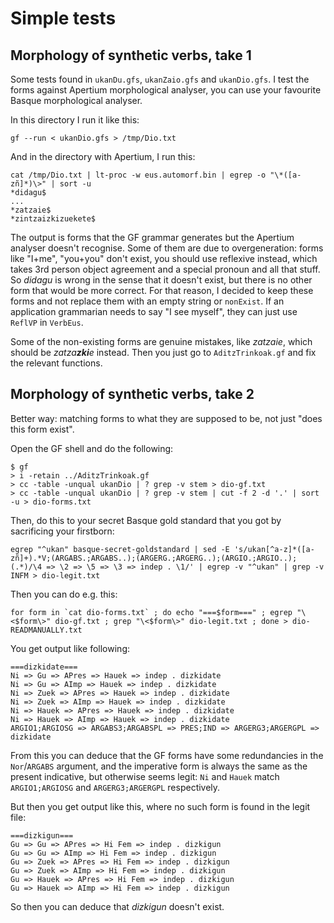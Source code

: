 # Simple tests

## Morphology of synthetic verbs, take 1

Some tests found in `ukanDu.gfs`, `ukanZaio.gfs` and `ukanDio.gfs`. I test the forms against Apertium morphological analyser, you can use your favourite Basque morphological analyser.

In this directory I run it like this:

```
gf --run < ukanDio.gfs > /tmp/Dio.txt
```

And in the directory with Apertium, I run this:

```
cat /tmp/Dio.txt | lt-proc -w eus.automorf.bin | egrep -o "\*([a-zñ]*)\>" | sort -u
*didagu$
...
*zatzaie$
*zintzaizkizuekete$
```

The output is forms that the GF grammar generates but the Apertium analyser doesn't recognise. Some of them are due to overgeneration: forms like "I+me", "you+you" don't exist, you should use reflexive instead, which takes 3rd person object agreement and a special pronoun and all that stuff. So *didagu*  is wrong in the sense that it doesn't exist, but there is no other form that would be more correct. For that reason, I decided to keep these forms and not replace them with an empty string or `nonExist`. 
If an application grammarian needs to say "I see myself", they can just use  `ReflVP` in `VerbEus`.

Some of the non-existing forms are genuine mistakes, like *zatzaie*, which should be *zatza**zki**e* instead. Then you just go to `AditzTrinkoak.gf` and fix the relevant functions.

## Morphology of synthetic verbs, take 2

Better way: matching forms to what they are supposed to be, not just "does this form exist".

Open the GF shell and do the following:

```
$ gf
> i -retain ../AditzTrinkoak.gf
> cc -table -unqual ukanDio | ? grep -v stem > dio-gf.txt
> cc -table -unqual ukanDio | ? grep -v stem | cut -f 2 -d '.' | sort -u > dio-forms.txt
```

Then, do this to your secret Basque gold standard that you got by
sacrificing your firstborn:

```
egrep "^ukan" basque-secret-goldstandard | sed -E 's/ukan[^a-z]*([a-zñ]+).*V;(ARGABS.;ARGABS..);(ARGERG.;ARGERG..);(ARGIO.;ARGIO..);(.*)/\4 => \2 => \5 => \3 => indep . \1/' | egrep -v "^ukan" | grep -v INFM > dio-legit.txt
```

Then you can do e.g. this:

```
for form in `cat dio-forms.txt` ; do echo "===$form===" ; egrep "\<$form\>" dio-gf.txt ; grep "\<$form\>" dio-legit.txt ; done > dio-READMANUALLY.txt
```

You get output like following:

```
===dizkidate===
Ni => Gu => APres => Hauek => indep . dizkidate
Ni => Gu => AImp => Hauek => indep . dizkidate
Ni => Zuek => APres => Hauek => indep . dizkidate
Ni => Zuek => AImp => Hauek => indep . dizkidate
Ni => Hauek => APres => Hauek => indep . dizkidate
Ni => Hauek => AImp => Hauek => indep . dizkidate
ARGIO1;ARGIOSG => ARGABS3;ARGABSPL => PRES;IND => ARGERG3;ARGERGPL => dizkidate
```

From this you can deduce that the GF forms have some redundancies in the `Nor`/`ARGABS` argument, and the imperative form is always the same as the present indicative, but otherwise seems legit: `Ni` and `Hauek` match `ARGIO1;ARGIOSG` and `ARGERG3;ARGERGPL` respectively.

But then you get output like this, where no such form is found in the legit file:

```
===dizkigun===
Gu => Gu => APres => Hi Fem => indep . dizkigun
Gu => Gu => AImp => Hi Fem => indep . dizkigun
Gu => Zuek => APres => Hi Fem => indep . dizkigun
Gu => Zuek => AImp => Hi Fem => indep . dizkigun
Gu => Hauek => APres => Hi Fem => indep . dizkigun
Gu => Hauek => AImp => Hi Fem => indep . dizkigun
```

So then you can deduce that *dizkigun* doesn't exist.

